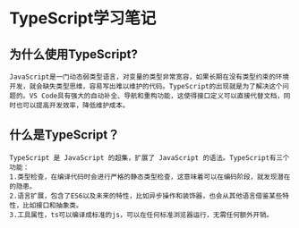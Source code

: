 # TypeScript学习笔记

## 为什么使用TypeScript?

```
JavaScript是一门动态弱类型语言，对变量的类型非常宽容，如果长期在没有类型约束的环境开发，就会缺失类型思维，容易写出难以维护的代码。TypeScript的出现就是为了解决这个问题的。VS Code具有强大的自动补全、导航和重构功能，这使得接口定义可以直接代替文档，同时也可以提高开发效率，降低维护成本。
```

## 什么是TypeScript？

```
TypeScript 是 JavaScript 的超集，扩展了 JavaScript 的语法。TypeScript有三个功能：
1.类型检查，在编译代码时会进行严格的静态类型检查，这意味着可以在编码阶段，就发现潜在的隐患。
2.语言扩展，包含了ES6以及未来的特性，比如异步操作和装饰器，也会从其他语言借鉴某些特性，比如接口和抽象类。
3.工具属性，ts可以编译成标准的js，可以在任何标准浏览器运行，无需任何额外开销。
```

